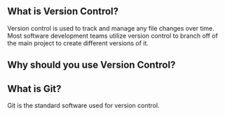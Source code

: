 What is Version Control?
------------------------
Version control is used to track and manage any file changes over time. Most software development teams utilize version control to branch off of the main project to create different versions of it.

Why should you use Version Control?
-----------------------------------


What is Git?
------------
Git is the standard software used for version control. 
